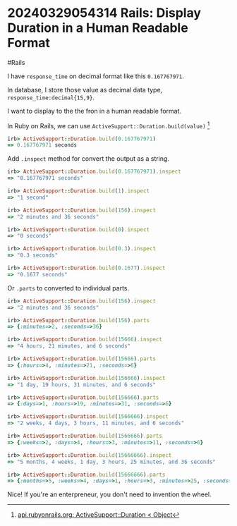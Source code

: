 # 20240329054314 Rails: Display Duration in a Human Readable Format

#Rails

I have `response_time` on decimal format like this `0.167767971`.

In database, I store those value as decimal data type, `response_time:decimal{15,9}`.

I want to display to the the fron in a human readable format.

In Ruby on Rails, we can use `ActiveSupport::Duration.build(value)` [^1]

```ruby
irb> ActiveSupport::Duration.build(0.167767971)
=> 0.167767971 seconds
```

Add `.inspect` method for convert the output as a string.

```ruby
irb> ActiveSupport::Duration.build(0.167767971).inspect
=> "0.167767971 seconds"

irb> ActiveSupport::Duration.build(1).inspect
=> "1 second"

irb> ActiveSupport::Duration.build(156).inspect
=> "2 minutes and 36 seconds"

irb> ActiveSupport::Duration.build(0).inspect
=> "0 seconds"

irb> ActiveSupport::Duration.build(0.3).inspect
=> "0.3 seconds"

irb> ActiveSupport::Duration.build(0.1677).inspect
=> "0.1677 seconds"
```

Or `.parts` to converted to individual parts.

```ruby
irb> ActiveSupport::Duration.build(156).inspect
=> "2 minutes and 36 seconds"

irb> ActiveSupport::Duration.build(156).parts
=> {:minutes=>2, :seconds=>36}

irb> ActiveSupport::Duration.build(15666).inspect
=> "4 hours, 21 minutes, and 6 seconds"

irb> ActiveSupport::Duration.build(15666).parts
=> {:hours=>4, :minutes=>21, :seconds=>6}

irb> ActiveSupport::Duration.build(156666).inspect
=> "1 day, 19 hours, 31 minutes, and 6 seconds"

irb> ActiveSupport::Duration.build(156666).parts
=> {:days=>1, :hours=>19, :minutes=>31, :seconds=>6}

irb> ActiveSupport::Duration.build(1566666).inspect
=> "2 weeks, 4 days, 3 hours, 11 minutes, and 6 seconds"

irb> ActiveSupport::Duration.build(1566666).parts
=> {:weeks=>2, :days=>4, :hours=>3, :minutes=>11, :seconds=>6}

irb> ActiveSupport::Duration.build(15666666).inspect
=> "5 months, 4 weeks, 1 day, 3 hours, 25 minutes, and 36 seconds"

irb> ActiveSupport::Duration.build(15666666).parts
=> {:months=>5, :weeks=>4, :days=>1, :hours=>3, :minutes=>25, :seconds=>36}
```

Nice! If you're an enterpreneur, you don't need to invention the wheel.


[^1]: [api.rubyonrails.org: ActiveSupport::Duration < Object](https://api.rubyonrails.org/classes/ActiveSupport/Duration.html#method-c-build)
